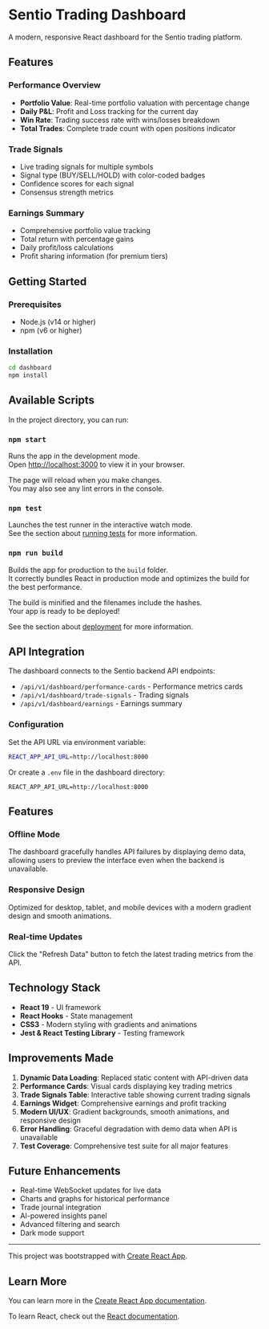 # Sentio Trading Dashboard

A modern, responsive React dashboard for the Sentio trading platform.

## Features

### Performance Overview
- **Portfolio Value**: Real-time portfolio valuation with percentage change
- **Daily P&L**: Profit and Loss tracking for the current day
- **Win Rate**: Trading success rate with wins/losses breakdown
- **Total Trades**: Complete trade count with open positions indicator

### Trade Signals
- Live trading signals for multiple symbols
- Signal type (BUY/SELL/HOLD) with color-coded badges
- Confidence scores for each signal
- Consensus strength metrics

### Earnings Summary
- Comprehensive portfolio value tracking
- Total return with percentage gains
- Daily profit/loss calculations
- Profit sharing information (for premium tiers)

## Getting Started

### Prerequisites
- Node.js (v14 or higher)
- npm (v6 or higher)

### Installation

```bash
cd dashboard
npm install
```

## Available Scripts

In the project directory, you can run:

### `npm start`

Runs the app in the development mode.\
Open [http://localhost:3000](http://localhost:3000) to view it in your browser.

The page will reload when you make changes.\
You may also see any lint errors in the console.

### `npm test`

Launches the test runner in the interactive watch mode.\
See the section about [running tests](https://facebook.github.io/create-react-app/docs/running-tests) for more information.

### `npm run build`

Builds the app for production to the `build` folder.\
It correctly bundles React in production mode and optimizes the build for the best performance.

The build is minified and the filenames include the hashes.\
Your app is ready to be deployed!

See the section about [deployment](https://facebook.github.io/create-react-app/docs/deployment) for more information.

## API Integration

The dashboard connects to the Sentio backend API endpoints:

- `/api/v1/dashboard/performance-cards` - Performance metrics cards
- `/api/v1/dashboard/trade-signals` - Trading signals
- `/api/v1/dashboard/earnings` - Earnings summary

### Configuration

Set the API URL via environment variable:

```bash
REACT_APP_API_URL=http://localhost:8000
```

Or create a `.env` file in the dashboard directory:

```
REACT_APP_API_URL=http://localhost:8000
```

## Features

### Offline Mode
The dashboard gracefully handles API failures by displaying demo data, allowing users to preview the interface even when the backend is unavailable.

### Responsive Design
Optimized for desktop, tablet, and mobile devices with a modern gradient design and smooth animations.

### Real-time Updates
Click the "Refresh Data" button to fetch the latest trading metrics from the API.

## Technology Stack

- **React 19** - UI framework
- **React Hooks** - State management
- **CSS3** - Modern styling with gradients and animations
- **Jest & React Testing Library** - Testing framework

## Improvements Made

1. **Dynamic Data Loading**: Replaced static content with API-driven data
2. **Performance Cards**: Visual cards displaying key trading metrics
3. **Trade Signals Table**: Interactive table showing current trading signals
4. **Earnings Widget**: Comprehensive earnings and profit tracking
5. **Modern UI/UX**: Gradient backgrounds, smooth animations, and responsive design
6. **Error Handling**: Graceful degradation with demo data when API is unavailable
7. **Test Coverage**: Comprehensive test suite for all major features

## Future Enhancements

- Real-time WebSocket updates for live data
- Charts and graphs for historical performance
- Trade journal integration
- AI-powered insights panel
- Advanced filtering and search
- Dark mode support

---

This project was bootstrapped with [Create React App](https://github.com/facebook/create-react-app).

## Learn More

You can learn more in the [Create React App documentation](https://facebook.github.io/create-react-app/docs/getting-started).

To learn React, check out the [React documentation](https://reactjs.org/).
